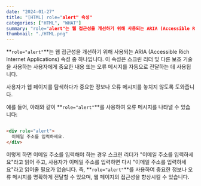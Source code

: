 ```yaml
---
date: "2024-01-27"
title: "[HTML] role="alert" 속성"
categories: ["HTML", "WHAT"]
summary: "role="alert"는 웹 접근성을 개선하기 위해 사용되는 ARIA (Accessible Rich Internet Applications) 속성 중 하나입니다."
thumbnail: "./HTML.png"
---
```


**`role="alert"`**는 웹 접근성을 개선하기 위해 사용되는 ARIA (Accessible Rich Internet Applications) 속성 중 하나입니다. 이 속성은 스크린 리더 및 다른 보조 기술을 사용하는 사용자에게 중요한 내용 또는 오류 메시지를 자동으로 전달하는 데 사용됩니다.

 사용자가 웹 페이지를 탐색하다가 중요한 정보나 오류 메시지를 놓치지 않도록 도와줍니다.

예를 들어, 아래와 같이 **`role="alert"`**를 사용하여 오류 메시지를 나타낼 수 있습니다:

```html

<div role="alert">
  이메일 주소를 입력하세요.
</div>

```

이렇게 하면 이메일 주소를 입력해야 하는 경우 스크린 리더가 "이메일 주소를 입력하세요"라고 읽어 주고, 사용자가 이메일 주소를 입력하면 다시 "이메일 주소를 입력하세요"라고 읽어줄 필요가 없습니다. 즉, **`role="alert"`**를 사용하여 중요한 정보나 오류 메시지를 명확하게 전달할 수 있으며, 웹 페이지의 접근성을 향상시킬 수 있습니다.